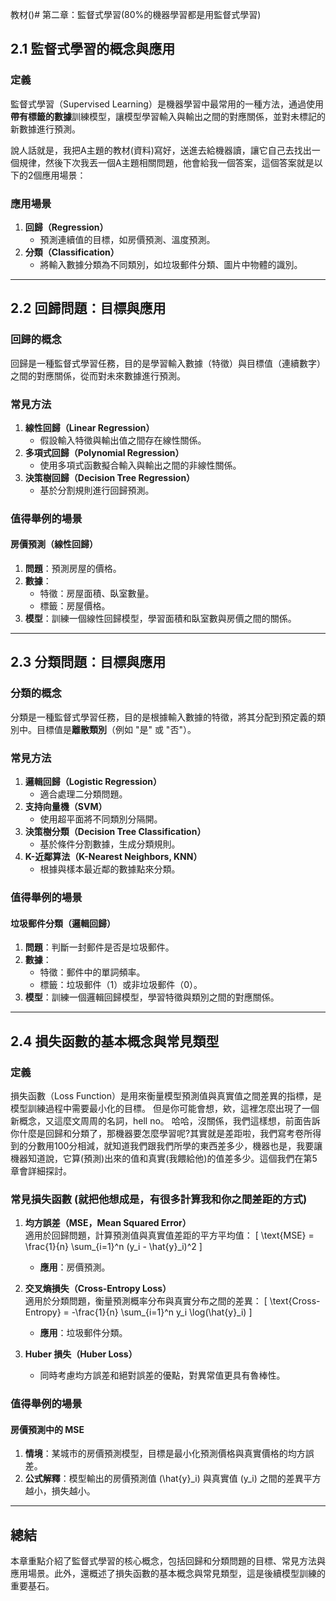 教材()# 第二章：監督式學習(80%的機器學習都是用監督式學習)

## 2.1 監督式學習的概念與應用

### 定義
監督式學習（Supervised Learning）是機器學習中最常用的一種方法，通過使用**帶有標籤的數據**訓練模型，讓模型學習輸入與輸出之間的對應關係，並對未標記的新數據進行預測。

說人話就是，我把A主題的教材(資料)寫好，送進去給機器讀，讓它自己去找出一個規律，然後下次我丟一個A主題相關問題，他會給我一個答案，這個答案就是以下的2個應用場景：

### 應用場景
1. **回歸（Regression）**
   - 預測連續值的目標，如房價預測、溫度預測。
2. **分類（Classification）**
   - 將輸入數據分類為不同類別，如垃圾郵件分類、圖片中物體的識別。

---

## 2.2 回歸問題：目標與應用

### 回歸的概念
回歸是一種監督式學習任務，目的是學習輸入數據（特徵）與目標值（連續數字）之間的對應關係，從而對未來數據進行預測。

### 常見方法
1. **線性回歸（Linear Regression）**
   - 假設輸入特徵與輸出值之間存在線性關係。
2. **多項式回歸（Polynomial Regression）**
   - 使用多項式函數擬合輸入與輸出之間的非線性關係。
3. **決策樹回歸（Decision Tree Regression）**
   - 基於分割規則進行回歸預測。

### 值得舉例的場景
#### 房價預測（線性回歸）
1. **問題**：預測房屋的價格。
2. **數據**：
   - 特徵：房屋面積、臥室數量。
   - 標籤：房屋價格。
3. **模型**：訓練一個線性回歸模型，學習面積和臥室數與房價之間的關係。

---

## 2.3 分類問題：目標與應用

### 分類的概念
分類是一種監督式學習任務，目的是根據輸入數據的特徵，將其分配到預定義的類別中。目標值是**離散類別**（例如 "是" 或 "否"）。

### 常見方法
1. **邏輯回歸（Logistic Regression）**
   - 適合處理二分類問題。
2. **支持向量機（SVM）**
   - 使用超平面將不同類別分隔開。
3. **決策樹分類（Decision Tree Classification）**
   - 基於條件分割數據，生成分類規則。
4. **K-近鄰算法（K-Nearest Neighbors, KNN）**
   - 根據與樣本最近鄰的數據點來分類。

### 值得舉例的場景
#### 垃圾郵件分類（邏輯回歸）
1. **問題**：判斷一封郵件是否是垃圾郵件。
2. **數據**：
   - 特徵：郵件中的單詞頻率。
   - 標籤：垃圾郵件（1）或非垃圾郵件（0）。
3. **模型**：訓練一個邏輯回歸模型，學習特徵與類別之間的對應關係。

---

## 2.4 損失函數的基本概念與常見類型

### 定義
損失函數（Loss Function）是用來衡量模型預測值與真實值之間差異的指標，是模型訓練過程中需要最小化的目標。
但是你可能會想，欸，這裡怎麼出現了一個新概念，又這麼文周周的名詞，hell no。
哈哈，沒關係，我們這樣想，前面告訴你什麼是回歸和分類了，那機器要怎麼學習呢?其實就是差距啦，我們寫考卷所得到的分數用100分相減，就知道我們跟我們所學的東西差多少，機器也是，我要讓機器知道說，它算(預測)出來的值和真實(我餵給他)的值差多少。這個我們在第5章會詳細探討。

### 常見損失函數 (就把他想成是，有很多計算我和你之間差距的方式)
1. **均方誤差（MSE，Mean Squared Error）**  
   適用於回歸問題，計算預測值與真實值差距的平方平均值：
   \[
   \text{MSE} = \frac{1}{n} \sum_{i=1}^n (y_i - \hat{y}_i)^2
   \]
   - **應用**：房價預測。

2. **交叉熵損失（Cross-Entropy Loss）**  
   適用於分類問題，衡量預測概率分布與真實分布之間的差異：
   \[
   \text{Cross-Entropy} = -\frac{1}{n} \sum_{i=1}^n y_i \log(\hat{y}_i)
   \]
   - **應用**：垃圾郵件分類。

3. **Huber 損失（Huber Loss）**
   - 同時考慮均方誤差和絕對誤差的優點，對異常值更具有魯棒性。

### 值得舉例的場景
#### 房價預測中的 MSE
1. **情境**：某城市的房價預測模型，目標是最小化預測價格與真實價格的均方誤差。
2. **公式解釋**：模型輸出的房價預測值 \(\hat{y}_i\) 與真實值 \(y_i\) 之間的差異平方越小，損失越小。

---

## 總結
本章重點介紹了監督式學習的核心概念，包括回歸和分類問題的目標、常見方法與應用場景。此外，還概述了損失函數的基本概念與常見類型，這是後續模型訓練的重要基石。
